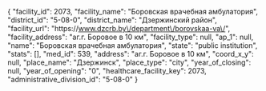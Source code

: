 {
    "facility_id": 2073,
    "facility_name": "Боровская врачебная амбулатория",
    "district_id": "5-08-0",
    "district_name": "Дзержинский район",
    "facility_url": "https:\/\/www.dzcrb.by\/department\/borovskaa-va\/",
    "facility_address": "аг.г. Боровое в 10 км",
    "facility_type": null,
    "ap_1": null,
    "name": "Боровская врачебная амбулатория",
    "state": "public institution",
    "stats": [],
    "med_id": 539,
    "address": "аг.г. Боровое в 10 км",
    "coord_x_y": null,
    "place_name": "Дзержинск",
    "place_type": "city",
    "year_of_closing": null,
    "year_of_opening": "0",
    "healthcare_facility_key": 2073,
    "administrative_division_id": "5-08-0"
}